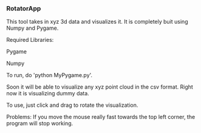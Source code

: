 ### RotatorApp

This tool takes in xyz 3d data and visualizes it. It is completely buit using Numpy and Pygame.

Required Libraries:

Pygame

Numpy

To run, do 'python MyPygame.py'.

Soon it will be able to visualize any xyz point cloud in the csv format. Right now it is visualizing dummy data.

To use, just click and drag to rotate the visualization.



Problems:
If you move the mouse really fast towards the top left corner, the program will stop working. 
